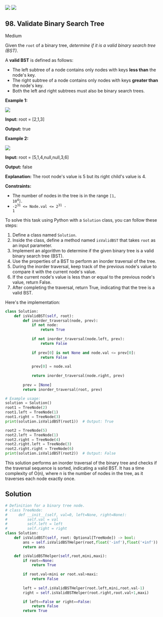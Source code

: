 [![](https://img.shields.io/github/stars/javadev/LeetCode-in-All?label=Stars&style=flat-square)](https://github.com/javadev/LeetCode-in-All)
[![](https://img.shields.io/github/forks/javadev/LeetCode-in-All?label=Fork%20me%20on%20GitHub%20&style=flat-square)](https://github.com/javadev/LeetCode-in-All/fork)

## 98\. Validate Binary Search Tree

Medium

Given the `root` of a binary tree, _determine if it is a valid binary search tree (BST)_.

A **valid BST** is defined as follows:

*   The left subtree of a node contains only nodes with keys **less than** the node's key.
*   The right subtree of a node contains only nodes with keys **greater than** the node's key.
*   Both the left and right subtrees must also be binary search trees.

**Example 1:**

![](https://assets.leetcode.com/uploads/2020/12/01/tree1.jpg)

**Input:** root = [2,1,3]

**Output:** true 

**Example 2:**

![](https://assets.leetcode.com/uploads/2020/12/01/tree2.jpg)

**Input:** root = [5,1,4,null,null,3,6]

**Output:** false

**Explanation:** The root node's value is 5 but its right child's value is 4. 

**Constraints:**

*   The number of nodes in the tree is in the range <code>[1, 10<sup>4</sup>]</code>.
*   <code>-2<sup>31</sup> <= Node.val <= 2<sup>31</sup> - 1</code>

To solve this task using Python with a `Solution` class, you can follow these steps:

1. Define a class named `Solution`.
2. Inside the class, define a method named `isValidBST` that takes `root` as an input parameter.
3. Implement an algorithm to determine if the given binary tree is a valid binary search tree (BST).
4. Use the properties of a BST to perform an inorder traversal of the tree.
5. During the inorder traversal, keep track of the previous node's value to compare it with the current node's value.
6. If the current node's value is less than or equal to the previous node's value, return False.
7. After completing the traversal, return True, indicating that the tree is a valid BST.

Here's the implementation:

```python
class Solution:
    def isValidBST(self, root):
        def inorder_traversal(node, prev):
            if not node:
                return True
            
            if not inorder_traversal(node.left, prev):
                return False
            
            if prev[0] is not None and node.val <= prev[0]:
                return False
            
            prev[0] = node.val
            
            return inorder_traversal(node.right, prev)
        
        prev = [None]
        return inorder_traversal(root, prev)

# Example usage:
solution = Solution()
root1 = TreeNode(2)
root1.left = TreeNode(1)
root1.right = TreeNode(3)
print(solution.isValidBST(root1))  # Output: True

root2 = TreeNode(5)
root2.left = TreeNode(1)
root2.right = TreeNode(4)
root2.right.left = TreeNode(3)
root2.right.right = TreeNode(6)
print(solution.isValidBST(root2))  # Output: False
```

This solution performs an inorder traversal of the binary tree and checks if the traversal sequence is sorted, indicating a valid BST. It has a time complexity of O(n), where n is the number of nodes in the tree, as it traverses each node exactly once.

## Solution

```python
# Definition for a binary tree node.
# class TreeNode:
#     def __init__(self, val=0, left=None, right=None):
#         self.val = val
#         self.left = left
#         self.right = right
class Solution:
    def isValidBST(self, root: Optional[TreeNode]) -> bool:
        ans = self.isValidBSTHelper(root,float('-inf'),float('+inf'))
        return ans

    def isValidBSTHelper(self,root,mini,maxi):
        if root==None:
            return True
        
        if root.val<mini or root.val>maxi:
            return False
        
        left = self.isValidBSTHelper(root.left,mini,root.val-1)
        right = self.isValidBSTHelper(root.right,root.val+1,maxi)

        if left==False or right==False:
            return False
        return True
```